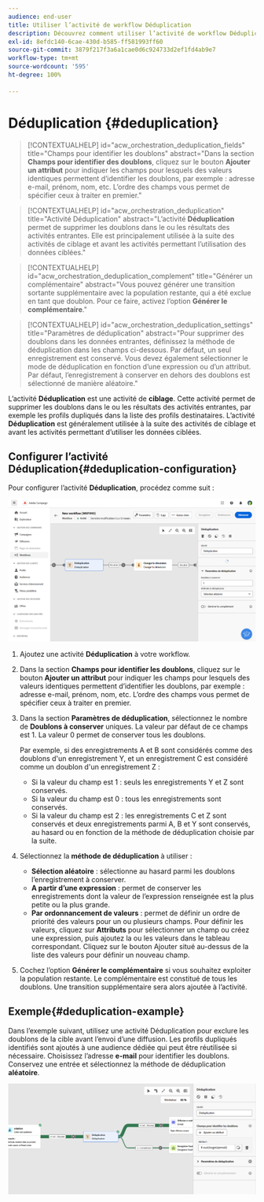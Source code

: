 ```yaml
---
audience: end-user
title: Utiliser l’activité de workflow Déduplication
description: Découvrez comment utiliser l’activité de workflow Déduplication.
exl-id: 8efdc140-6cae-430d-b585-ff581993ff60
source-git-commit: 3879f217f3a6a1cae0d6c924733d2ef1fd4ab9e7
workflow-type: tm+mt
source-wordcount: '595'
ht-degree: 100%

---
```


# Déduplication {#deduplication}

>[!CONTEXTUALHELP]
>id="acw_orchestration_deduplication_fields"
>title="Champs pour identifier les doublons"
>abstract="Dans la section **Champs pour identifier des doublons**, cliquez sur le bouton **Ajouter un attribut** pour indiquer les champs pour lesquels des valeurs identiques permettent d’identifier les doublons, par exemple : adresse e-mail, prénom, nom, etc. L’ordre des champs vous permet de spécifier ceux à traiter en premier."

>[!CONTEXTUALHELP]
>id="acw_orchestration_deduplication"
>title="Activité Déduplication"
>abstract="L’activité **Déduplication** permet de supprimer les doublons dans le ou les résultats des activités entrantes. Elle est principalement utilisée à la suite des activités de ciblage et avant les activités permettant l’utilisation des données ciblées."

>[!CONTEXTUALHELP]
>id="acw_orchestration_deduplication_complement"
>title="Générer un complémentaire"
>abstract="Vous pouvez générer une transition sortante supplémentaire avec la population restante, qui a été exclue en tant que doublon. Pour ce faire, activez l’option **Générer le complémentaire**."

>[!CONTEXTUALHELP]
>id="acw_orchestration_deduplication_settings"
>title="Paramètres de déduplication"
>abstract="Pour supprimer des doublons dans les données entrantes, définissez la méthode de déduplication dans les champs ci-dessous. Par défaut, un seul enregistrement est conservé. Vous devez également sélectionner le mode de déduplication en fonction d’une expression ou d’un attribut. Par défaut, l’enregistrement à conserver en dehors des doublons est sélectionné de manière aléatoire."

L’activité **Déduplication** est une activité de **ciblage**. Cette activité permet de supprimer les doublons dans le ou les résultats des activités entrantes, par exemple les profils dupliqués dans la liste des profils destinataires. L’activité **Déduplication** est généralement utilisée à la suite des activités de ciblage et avant les activités permettant d’utiliser les données ciblées.

## Configurer l’activité Déduplication{#deduplication-configuration}

Pour configurer l’activité **Déduplication**, procédez comme suit :

![](../assets/workflow-deduplication.png)

1. Ajoutez une activité **Déduplication** à votre workflow.

1. Dans la section **Champs pour identifier les doublons**, cliquez sur le bouton **Ajouter un attribut** pour indiquer les champs pour lesquels des valeurs identiques permettent d’identifier les doublons, par exemple : adresse e-mail, prénom, nom, etc. L’ordre des champs vous permet de spécifier ceux à traiter en premier.

1. Dans la section **Paramètres de déduplication**, sélectionnez le nombre de **Doublons à conserver** uniques. La valeur par défaut de ce champs est 1. La valeur 0 permet de conserver tous les doublons.

   Par exemple, si des enregistrements A et B sont considérés comme des doublons d&#39;un enregistrement Y, et un enregistrement C est considéré comme un doublon d&#39;un enregistrement Z :

   * Si la valeur du champ est 1 : seuls les enregistrements Y et Z sont conservés.
   * Si la valeur du champ est 0 : tous les enregistrements sont conservés.
   * Si la valeur du champ est 2 : les enregistrements C et Z sont conservés et deux enregistrements parmi A, B et Y sont conservés, au hasard ou en fonction de la méthode de déduplication choisie par la suite.

1. Sélectionnez la **méthode de déduplication** à utiliser :

   * **Sélection aléatoire** : sélectionne au hasard parmi les doublons l’enregistrement à conserver.
   * **A partir d’une expression** : permet de conserver les enregistrements dont la valeur de l’expression renseignée est la plus petite ou la plus grande.
   * **Par ordonnancement de valeurs** : permet de définir un ordre de priorité des valeurs pour un ou plusieurs champs. Pour définir les valeurs, cliquez sur **Attributs** pour sélectionner un champ ou créez une expression, puis ajoutez la ou les valeurs dans le tableau correspondant. Cliquez sur le bouton Ajouter situé au-dessus de la liste des valeurs pour définir un nouveau champ.

1. Cochez l’option **Générer le complémentaire** si vous souhaitez exploiter la population restante. Le complémentaire est constitué de tous les doublons. Une transition supplémentaire sera alors ajoutée à l’activité.

## Exemple{#deduplication-example}

Dans l’exemple suivant, utilisez une activité Déduplication pour exclure les doublons de la cible avant l’envoi d’une diffusion. Les profils dupliqués identifiés sont ajoutés à une audience dédiée qui peut être réutilisée si nécessaire. Choisissez l’adresse **e-mail** pour identifier les doublons. Conservez une entrée et sélectionnez la méthode de déduplication **aléatoire**.

![](../assets/workflow-deduplication-example.png)
